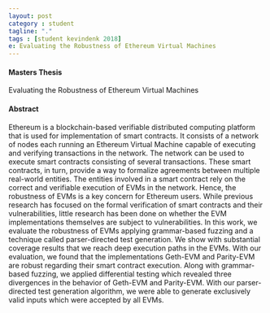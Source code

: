 ```yaml
---
layout: post
category : student
tagline: "."
tags : [student kevindenk 2018]
e: Evaluating the Robustness of Ethereum Virtual Machines
---
```


#### Masters Thesis

Evaluating the Robustness of Ethereum Virtual Machines

#### Abstract

Ethereum is a blockchain-based verifiable distributed computing platform that is used for implementation of smart contracts. It consists of a network of nodes each running an Ethereum Virtual Machine capable of executing and verifying transactions in the network. The network can be used to execute smart contracts consisting of several transactions. These smart contracts, in turn, provide a way to formalize agreements between multiple real-world entities. The entities involved in a smart contract rely on the correct and verifiable execution of EVMs in the network. Hence, the robustness of EVMs is a key concern for Ethereum users. While previous research has focused on the formal verification of smart contracts and their vulnerabilities, little research has been done on whether the EVM implementations themselves are subject to vulnerabilities.
In this work, we evaluate the robustness of EVMs applying grammar-based fuzzing and a technique called parser-directed test generation. We show with substantial coverage results that we reach deep execution paths in the EVMs. With our evaluation, we found that the implementations Geth-EVM and Parity-EVM are robust regarding their smart contract execution. Along with grammar-based fuzzing, we applied differential testing which revealed three divergences in the behavior of Geth-EVM and Parity-EVM. With our parser- directed test generation algorithm, we were able to generate exclusively valid inputs which were accepted by all EVMs.
